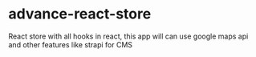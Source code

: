 # advance-react-store
 React store with all hooks in react, this app will can use google maps api  and other features like strapi for CMS 
